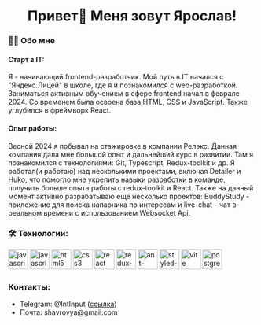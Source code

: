 <h1 align="center">Привет👋 Меня зовут Ярослав!</h1>

###

<h3 align="left">👩‍💻  Обо мне</h3>
<h4 align="left">Старт в IT:</h4>
<p align="left">
  Я - начинающий frontend-разработчик. Мой путь в IT начался с "Яндекс.Лицей" в школе, где я и познакомился с web-разработкой. Заниматься активным обучением в сфере frontend начал в феврале 2024. Со временем была освоена база HTML, CSS и JavaScript. Также углубился в фреймворк React.
</p>
<h4 align="left">Опыт работы:</h3>
<p align="left">
  Весной 2024 я побывал на стажировке в компании Релэкс. Данная компания дала мне большой опыт и дальнейший курс в развитии. Там я познакомился с технологиями: Git, Typescript, Redux-toolkit и др.
Я работал(и работаю) над несколькими проектами, включая Detailer и Huko, что помогло мне укрепить навыки разработки в команде, получить больше опыта работы с redux-toolkit и React.
Также на данный момент активно разрабатываю еще несколько проектов: BuddyStudy - приложение для поиска напарника по интересам и live-chat - чат в реальном времени с использованием Websocket Api.
</p>

###

###
<h3 align="left">🛠 Технологии:</h3>

<div align="left">
  <img src="https://cdn.jsdelivr.net/gh/devicons/devicon/icons/javascript/javascript-original.svg" height="40" alt="javascript logo"  />
  <img src="https://cdn.jsdelivr.net/gh/devicons/devicon/icons/typescript/typescript-original.svg" height="40" alt="javascript logo"  />
  <img src="https://cdn.jsdelivr.net/gh/devicons/devicon/icons/html5/html5-original.svg" height="40" alt="html5 logo"  />
  <img src="https://cdn.jsdelivr.net/gh/devicons/devicon/icons/css3/css3-original.svg" height="40" alt="css3 logo"  />
  <img src="https://cdn.jsdelivr.net/gh/devicons/devicon/icons/react/react-original.svg" height="40" alt="react logo"  />
  <img src="https://cdn.jsdelivr.net/gh/devicons/devicon/icons/redux/redux-original.svg" height="40" alt="redux-toolkit logo"  />
  <img src="https://cdn.jsdelivr.net/gh/devicons/devicon/icons/antdesign/antdesign-original.svg" height="40" alt="ant-design logo"  />
  <img src="https://github.com/styled-components/brand/blob/master/styled-components.svg" height="40" alt="styled-components logo"  />
  <img src="https://skillicons.dev/icons?i=vite" height="40" alt="vite logo"  />
  <img src="https://skillicons.dev/icons?i=postgres" height="40" alt="postgresql logo"  />
</div>

###

###

<h3 align="left">Контакты:</h3>
<ul>
  <li>Telegram: @IntInput (<a href="https://t.me/IntInput">ссылка</a>)</li>
  <li>Почта: shavrovya@gmail.com</li>
</ul>

###

